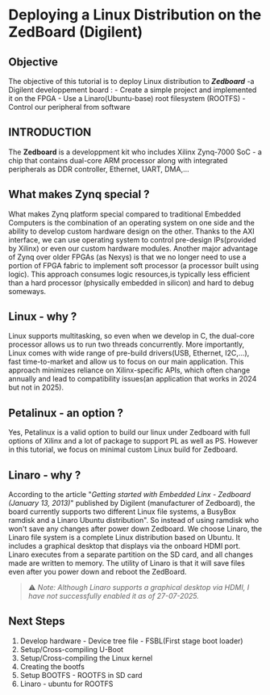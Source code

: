 # Deploying a Linux Distribution on the ZedBoard (Digilent)

## Objective
The objective of this tutorial is to deploy Linux distribution to **_Zedboard_** -a Digilent developpement board :
	- Create a simple project and implemented it on the FPGA
	- Use a Linaro(Ubuntu-base) root filesystem (ROOTFS)
	- Control our peripheral from software
	
	
## INTRODUCTION

The __Zedboard__ is a developpment kit who includes Xilinx Zynq-7000 SoC - a chip that contains dual-core ARM processor along with integrated peripherals as DDR controller, Ethernet, UART, DMA,...

## What makes Zynq special ?
What makes Zynq platform special compared to traditional Embedded Computers is the combination of an operating system on one side and the ability to develop custom hardware design on the other. 
Thanks to the AXI interface, we can use operating system to control pre-design IPs(provided by Xilinx) or even our custom hardware modules.
Another major advantage of Zynq over older FPGAs (as Nexys) is that we no longer need to use a portion of FPGA fabric to implement soft processor (a processor built using logic). This approach 
consumes logic resources,is typically less efficient than a hard processor (physically embedded in silicon) and hard to debug someways. 

## Linux - why ?
Linux supports multitasking, so even when we develop in C, the dual-core processor allows us to run two threads concurrently. More importantly, Linux comes with wide range of pre-build drivers(USB, Ethernet, I2C,...), fast time-to-market and allow us to focus on our main application. This approach minimizes reliance on Xilinx-specific APIs, which often change annually and lead to compatibility issues(an application that works in 2024 but not in 2025). 

## Petalinux - an option ?
Yes, Petalinux is a valid option to build our linux under Zedboard with full options of Xilinx and a lot of package to support PL as well as PS. However in this tutorial, we focus on minimal custom Linux  build for Zedboard.

## Linaro - why ?
According to the article "_Getting started with Embedded Linx - Zedboard (January 13, 2013)_" published by Digilent (manufacturer of Zedboard), the board currently supports two different Linux file systems, a BusyBox ramdisk and a Linaro Ubuntu distribution". So instead of using ramdisk who won't save any changes after power down Zedboard. We choose Linaro, the Linaro file system is a complete Linux distribution based on Ubuntu. It includes a graphical desktop that displays via the onboard HDMI port. Linaro executes from a separate partition on the SD card, and all changes made are written to memory. The utility of Linaro is that it will save files even after you power down and reboot the ZedBoard.
> ⚠️ _Note: Although Linaro supports a graphical desktop via HDMI, I have not successfully enabled it as of 27-07-2025._

## Next Steps
1. Develop hardware - Device tree file - FSBL(First stage boot loader)
2. Setup/Cross-compiling U-Boot
3. Setup/Cross-compiling the Linux kernel
4. Creating the bootfs
5. Setup BOOTFS - ROOTFS in SD card
6. Linaro - ubuntu for ROOTFS
